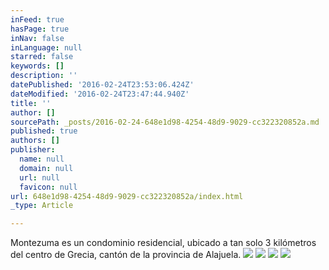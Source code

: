 ```yaml
---
inFeed: true
hasPage: true
inNav: false
inLanguage: null
starred: false
keywords: []
description: ''
datePublished: '2016-02-24T23:53:06.424Z'
dateModified: '2016-02-24T23:47:44.940Z'
title: ''
author: []
sourcePath: _posts/2016-02-24-648e1d98-4254-48d9-9029-cc322320852a.md
published: true
authors: []
publisher:
  name: null
  domain: null
  url: null
  favicon: null
url: 648e1d98-4254-48d9-9029-cc322320852a/index.html
_type: Article

---
```

Montezuma es un condominio residencial, ubicado a tan solo 3 kilómetros del centro de Grecia, cantón de la provincia de Alajuela.
![](https://the-grid-user-content.s3-us-west-2.amazonaws.com/c710171b-4c33-456d-93a6-d00fe261d657.JPG)
![](https://the-grid-user-content.s3-us-west-2.amazonaws.com/54843cc9-47f3-4eb6-8201-3e1ea0b765df.JPG)
![](https://the-grid-user-content.s3-us-west-2.amazonaws.com/50de2e30-3968-48e0-8454-a3fbc4d8157b.JPG)
![](https://the-grid-user-content.s3-us-west-2.amazonaws.com/6c943369-b671-4c6a-a24e-609c9a60bfff.JPG)